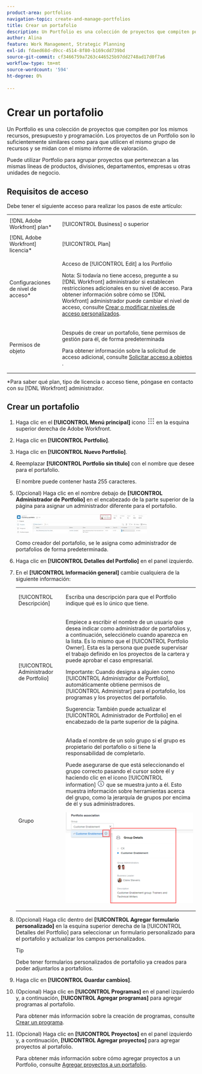 ```yaml
---
product-area: portfolios
navigation-topic: create-and-manage-portfolios
title: Crear un portafolio
description: Un Portfolio es una colección de proyectos que compiten por los mismos recursos, presupuesto y programación. Los proyectos de un Portfolio son lo suficientemente similares como para que utilicen el mismo grupo de recursos y se midan con el mismo informe de valoración.
author: Alina
feature: Work Management, Strategic Planning
exl-id: fdaed68d-d9cc-4514-8f80-b169cdd739bd
source-git-commit: cf3466759a7263c446525b97dd2748ad17d0f7a6
workflow-type: tm+mt
source-wordcount: '594'
ht-degree: 0%

---
```


# Crear un portafolio

Un Portfolio es una colección de proyectos que compiten por los mismos recursos, presupuesto y programación. Los proyectos de un Portfolio son lo suficientemente similares como para que utilicen el mismo grupo de recursos y se midan con el mismo informe de valoración.

Puede utilizar Portfolio para agrupar proyectos que pertenezcan a las mismas líneas de productos, divisiones, departamentos, empresas u otras unidades de negocio.

## Requisitos de acceso

Debe tener el siguiente acceso para realizar los pasos de este artículo:

<table style="table-layout:auto"> 
 <col> 
 <col> 
 <tbody> 
  <tr> 
   <td role="rowheader">[!DNL Adobe Workfront] plan*</td> 
   <td> <p>[!UICONTROL Business] o superior</p> </td> 
  </tr> 
  <tr> 
   <td role="rowheader">[!DNL Adobe Workfront] licencia*</td> 
   <td> <p>[!UICONTROL Plan] </p> </td> 
  </tr> 
  <tr> 
   <td role="rowheader">Configuraciones de nivel de acceso*</td> 
   <td> <p>Acceso de [!UICONTROL Edit] a los Portfolio</p> <p>Nota: Si todavía no tiene acceso, pregunte a su [!DNL Workfront] administrador si establecen restricciones adicionales en su nivel de acceso. Para obtener información sobre cómo se [!DNL Workfront] administrador puede cambiar el nivel de acceso, consulte <a href="../../../administration-and-setup/add-users/configure-and-grant-access/create-modify-access-levels.md" class="MCXref xref">Crear o modificar niveles de acceso personalizados</a>.</p> </td> 
  </tr> 
  <tr> 
   <td role="rowheader">Permisos de objeto</td> 
   <td> <p>Después de crear un portafolio, tiene permisos de gestión para él, de forma predeterminada</p> <p>Para obtener información sobre la solicitud de acceso adicional, consulte <a href="../../../workfront-basics/grant-and-request-access-to-objects/request-access.md" class="MCXref xref">Solicitar acceso a objetos </a>.</p> </td> 
  </tr> 
 </tbody> 
</table>

&#42;Para saber qué plan, tipo de licencia o acceso tiene, póngase en contacto con su [!DNL Workfront] administrador.

## Crear un portafolio

1. Haga clic en el **[!UICONTROL Menú principal]** icono ![](assets/main-menu-icon.png) en la esquina superior derecha de Adobe Workfront.

1. Haga clic en **[!UICONTROL Portfolio]**.
1. Haga clic en **[!UICONTROL Nuevo Portfolio]**.
1. Reemplazar **[!UICONTROL Portfolio sin título]** con el nombre que desee para el portafolio.

   El nombre puede contener hasta 255 caracteres.

1. (Opcional) Haga clic en el nombre debajo de **[!UICONTROL Administrador de Portfolio]** en el encabezado de la parte superior de la página para asignar un administrador diferente para el portafolio.

   ![](assets/portfolio-manager-name-350x51.jpg)

   Como creador del portafolio, se le asigna como administrador de portafolios de forma predeterminada.

1. Haga clic en **[!UICONTROL Detalles del Portfolio]** en el panel izquierdo.
1. En el **[!UICONTROL Información general]** cambie cualquiera de la siguiente información:

   <table style="table-layout:auto"> 
    <col> 
    <col> 
    <tbody> 
     <tr> 
      <td role="rowheader">[!UICONTROL Descripción]</td> 
      <td> <p>Escriba una descripción para que el Portfolio indique qué es lo único que tiene. </p> </td> 
     </tr> 
     <tr> 
      <td role="rowheader">[!UICONTROL Administrador de Portfolio]</td> 
      <td> <p>Empiece a escribir el nombre de un usuario que desea indicar como administrador de portafolios y, a continuación, selecciónelo cuando aparezca en la lista. Es lo mismo que el [!UICONTROL Portfolio Owner]. Esta es la persona que puede supervisar el trabajo definido en los proyectos de la cartera y puede aprobar el caso empresarial.</p> <p>Importante: Cuando designa a alguien como [!UICONTROL Administrador de Portfolio], automáticamente obtiene permisos de [!UICONTROL Administrar] para el portafolio, los programas y los proyectos del portafolio. </p> <p>Sugerencia: También puede actualizar el [!UICONTROL Administrador de Portfolio] en el encabezado de la parte superior de la página.</p> </td> 
     </tr> 
     <tr data-mc-conditions=""> 
      <td role="rowheader">Grupo </td> 
      <td> <p>Añada el nombre de un solo grupo si el grupo es propietario del portafolio o si tiene la responsabilidad de completarlo. </p> <p>Puede asegurarse de que está seleccionando el grupo correcto pasando el cursor sobre él y haciendo clic en el icono [!UICONTROL information] <img src="assets/info-icon.png"> que se muestra junto a él. Esto muestra información sobre herramientas acerca del grupo, como la jerarquía de grupos por encima de él y sus administradores.</p> <p data-mc-conditions="QuicksilverOrClassic.Quicksilver"> <img src="assets/group-details-widget-portfolios-350x250.png" style="width: 350;height: 250;"> </p> </td> 
     </tr> 
    </tbody> 
   </table>

1. (Opcional) Haga clic dentro del **[!UICONTROL Agregar formulario personalizado]** en la esquina superior derecha de la [!UICONTROL Detalles del Portfolio] para seleccionar un formulario personalizado para el portafolio y actualizar los campos personalizados.

   >[!TIP]
   >
   >Debe tener formularios personalizados de portafolio ya creados para poder adjuntarlos a portafolios.

1. Haga clic en **[!UICONTROL Guardar cambios]**.
1. (Opcional) Haga clic en **[!UICONTROL Programas]** en el panel izquierdo y, a continuación, **[!UICONTROL Agregar programas]** para agregar programas al portafolio.

   Para obtener más información sobre la creación de programas, consulte [Crear un programa](../../../manage-work/portfolios/create-and-manage-programs/create-program.md).

1. (Opcional) Haga clic en **[!UICONTROL Proyectos]** en el panel izquierdo y, a continuación, **[!UICONTROL Agregar proyectos]** para agregar proyectos al portafolio.

   Para obtener más información sobre cómo agregar proyectos a un Portfolio, consulte [Agregar proyectos a un portafolio](../../../manage-work/portfolios/create-and-manage-portfolios/add-projects-to-portfolios.md).

<!--
<div data-mc-conditions="QuicksilverOrClassic.Draft mode">
<h2>Deactivate a portfolio</h2>
<p data-mc-conditions="QuicksilverOrClassic.Draft mode">(NOTE: drafted this and moved it to their own article: delete-deactivate-portfolios)</p>
<p>When you deactivate a portfolio, you can still access it from the Portfolios area, but it no longer displays in the list of portfolios when users try to add it to a project.</p>
<ol>
<li value="1">Click the <strong>Main Menu</strong> icon <img src="assets/main-menu-icon.png"> in the upper-right corner of Adobe Workfront.</li>
<li value="2">Click <strong>Portfolios</strong> .</li>
<li value="3"> <p>Click the name of the portfolio.</p> </li>
<li value="4" data-mc-conditions="QuicksilverOrClassic.Quicksilver">Click the More menu <img src="assets/more-icon.png"> to the right of the portfolio name, then click <strong>Deactivate Portfolio</strong>.</li>
</ol>
<h2>Delete a portfolio</h2>
<ol>
<li value="1">Click the <strong>Main Menu</strong> icon <img src="assets/main-menu-icon.png"> in the upper-right corner of Adobe Workfront.</li>
<li value="2"> <p>Click <strong>Portfolios</strong> .</p> </li>
<li value="3"> <p>Select the portfolio, then click the Delete icon <img src="assets/delete.png">.</p> </li>
<li value="4"> <p>In the box that appears, click <strong>Yes, Delete It</strong> to confirm.</p> </li>
</ol>
</div>
-->
